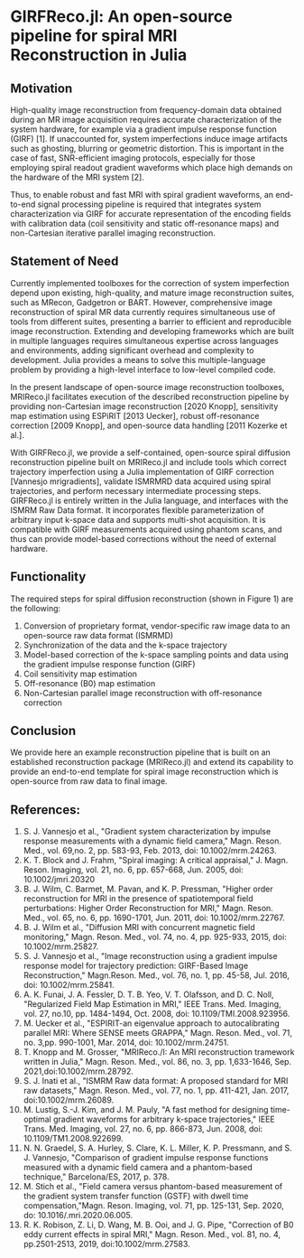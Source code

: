 # GIRFReco.jl: An open-source pipeline for spiral MRI Reconstruction in Julia

## Motivation

High-quality image reconstruction from frequency-domain data obtained during an MR image acquisition requires accurate characterization of the system hardware, for example via a gradient impulse response function (GIRF) [1]. If unaccounted for, system imperfections induce image artifacts such as ghosting, blurring or geometric distortion. This is important in the case of fast, SNR-efficient imaging protocols, especially for those employing spiral readout gradient waveforms which place high demands on the hardware of the MRI system [2]. 

Thus, to enable robust and fast MRI with spiral gradient waveforms, an end-to-end signal processing pipeline is required that integrates system characterization via GIRF for accurate representation of the encoding fields with calibration data (coil sensitivity and static off-resonance maps) and non-Cartesian iterative parallel imaging reconstruction.

## Statement of Need

Currently implemented toolboxes for the correction of system imperfection depend upon existing, high-quality, and mature image reconstruction suites, such as MRecon, Gadgetron or BART. However, comprehensive image reconstruction of spiral MR data currently requires simultaneous use of tools from different suites, presenting a barrier to efficient and reproducible image reconstruction. Extending and developing frameworks which are built in multiple languages requires simultaneous expertise across languages and environments, adding significant overhead and complexity to development. Julia provides a means to solve this multiple-language problem by providing a high-level interface to low-level compiled code. 

In the present landscape of open-source image reconstruction toolboxes, MRIReco.jl facilitates execution of the described reconstruction pipeline by providing non-Cartesian image reconstruction [2020 Knopp], sensitivity map estimation using ESPiRIT [2013 Uecker], robust off-resonance correction [2009 Knopp], and open-source data handling [2011 Kozerke et al.]. 

With GIRFReco.jl, we provide a self-contained, open-source spiral diffusion reconstruction pipeline built on MRIReco.jl and include tools which correct trajectory imperfection using a Julia implementation of GIRF correction [Vannesjo mrigradients], validate ISMRMRD data acquired using spiral trajectories, and perform necessary intermediate processing steps. GIRFReco.jl is entirely written in the Julia language, and interfaces with the ISMRM Raw Data format. It incorporates flexible parameterization of arbitrary input k-space data and supports multi-shot acquisition. It is compatible with GIRF measurements acquired using phantom scans, and thus can provide model-based corrections without the need of external hardware.

## Functionality

The required steps for spiral diffusion reconstruction (shown in Figure 1) are the following:

1.	Conversion of proprietary format, vendor-specific raw image data to an open-source raw data format (ISMRMD)
2.	Synchronization of the data and the k-space trajectory
3.	Model-based correction of the k-space sampling points and data using the gradient impulse response function (GIRF) 
4.	Coil sensitivity map estimation
5.	Off-resonance (B0) map estimation 
6.	Non-Cartesian parallel image reconstruction with off-resonance correction

## Conclusion

We provide here an example reconstruction pipeline that is built on an established reconstruction package (MRIReco.jl) and extend its capability to provide an end-to-end template for spiral image reconstruction which is open-source from raw data to final image. 


## References:

1. S. J. Vannesjo et al., "Gradient system characterization by impulse response measurements with a dynamic field camera," Magn. Reson. Med., vol. 69,no. 2, pp. 583-93, Feb. 2013, doi: 10.1002/mrm.24263.
2. K. T. Block and J. Frahm, "Spiral imaging: A critical appraisal," J. Magn. Reson. Imaging, vol. 21, no. 6, pp. 657-668, Jun. 2005, doi: 10.1002/jmri.20320
2. B. J. Wilm, C. Barmet, M. Pavan, and K. P. Pressman, "Higher order reconstruction for MRI in the presence of spatiotemporal field perturbations:
Higher Order Reconstruction for MRI," Magn. Reson. Med., vol. 65, no. 6, pp. 1690-1701, Jun. 2011, doi: 10.1002/mrm.22767.
3. B. J. Wilm et al., "Diffusion MRI with concurrent magnetic field monitoring," Magn. Reson. Med., vol. 74, no. 4, pp. 925-933, 2015, doi:
10.1002/mrm.25827.
4. S. J. Vannesjo et al., "Image reconstruction using a gradient impulse response model for trajectory prediction: GIRF-Based Image Reconstruction," Magn.Reson. Med., vol. 76, no. 1, pp. 45-58, Jul. 2016, doi: 10.1002/mrm.25841.
5. A. K. Funai, J. A. Fessler, D. T. B. Yeo, V. T. Olafsson, and D. C. Noll, "Regularized Field Map Estimation in MRI," IEEE Trans. Med. Imaging, vol. 27, no.10, pp. 1484-1494, Oct. 2008, doi: 10.1109/TMI.2008.923956.
6. M. Uecker et al., "ESPIRIT-an eigenvalue approach to autocalibrating parallel MRI: Where SENSE meets GRAPPA," Magn. Reson. Med., vol. 71, no. 3,pp. 990-1001, Mar. 2014, doi: 10.1002/mrm.24751.
7. T. Knopp and M. Grosser, "MRIReco./I: An MRI reconstruction tramework written in Julia," Magn. Reson. Med., vol. 86, no. 3, pp. 1,633-1646, Sep. 2021,doi:10.1002/mrm.28792.
8. S. J. Inati et al., "ISMRM Raw data format: A proposed standard for MRI raw datasets," Magn. Reson. Med., vol. 77, no. 1, pp. 411-421, Jan. 2017, doi:10.1002/mrm.26089.
9. M. Lustig, S.-J. Kim, and J. M. Pauly, "A fast method for designing time-optimal gradient waveforms for arbitrary k-space trajectories," IEEE Trans. Med. Imaging, vol. 27, no. 6, pp. 866-873, Jun. 2008, doi: 10.1109/TM1.2008.922699.
10. N. N. Graedel, S. A. Hurley, S. Clare, K. L. Miller, K. P. Pressmann, and S. J. Vannesjo, "Comparison of gradient impulse response functions measured with a dynamic field camera and a phantom-based technique," Barcelona/ES, 2017, p. 378.
11. M. Stich et al., "Field camera versus phantom-based measurement of the gradient system transfer function (GSTF) with dwell time compensation,"Magn. Reson. Imaging, vol. 71, pp. 125-131, Sep. 2020, do: 10.1016/.mri.2020.06.005.
12. R. K. Robison, Z. Li, D. Wang, M. B. Ooi, and J. G. Pipe, "Correction of B0 eddy current effects in spiral MRI," Magn. Reson. Med., vol. 81, no. 4, pp.2501-2513, 2019, doi:10.1002/mrm.27583.
